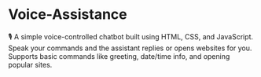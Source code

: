# Voice-Assistance
🎙️ A simple voice-controlled chatbot built using HTML, CSS, and JavaScript. Speak your commands and the assistant replies or opens websites for you. Supports basic commands like greeting, date/time info, and opening popular sites.
